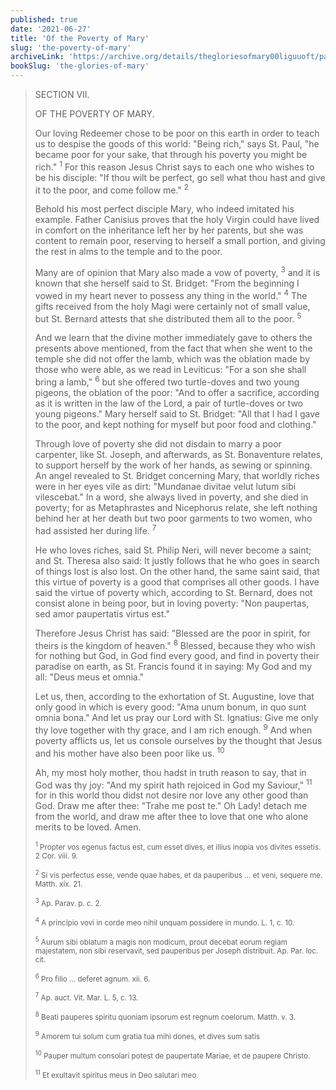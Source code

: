 ```yaml
---
published: true
date: '2021-06-27'
title: 'Of the Poverty of Mary'
slug: 'the-poverty-of-mary'
archiveLink: 'https://archive.org/details/thegloriesofmary00liguuoft/page/629?view=theater'
bookSlug: 'the-glories-of-mary'
---
```


> SECTION VII.
>
> OF THE POVERTY OF MARY.
>
> Our loving Redeemer chose to be poor on this earth in order to teach us to despise the goods of this world: "Being rich," says St. Paul, "he became poor for your sake, that through his poverty you might be rich." <sup>1</sup> For this reason Jesus Christ says to each one who wishes to be his disciple: "If thou wilt be perfect, go sell what thou hast and give it to the poor, and come follow me." <sup>2</sup>
>
> Behold his most perfect disciple Mary, who indeed imitated his example. Father Canisius proves that the holy Virgin could have lived in comfort on the inheritance left her by her parents, but she was content to remain poor, reserving to herself a small portion, and giving the rest in alms to the temple and to the poor.
>
> Many are of opinion that Mary also made a vow of poverty, <sup>3</sup> and it is known that she herself said to St. Bridget: "From the beginning I vowed in my heart never to possess any thing in the world." <sup>4</sup> The gifts received from the holy Magi were certainly not of small value, but St. Bernard attests that she distributed them all to the poor. <sup>5</sup>
>
> And we learn that the divine mother immediately gave to others the presents above mentioned, from the fact that when she went to the temple she did not offer the lamb, which was the oblation made by those who were able, as we read in Leviticus: "For a son she shall bring a lamb," <sup>6</sup> but she offered two turtle-doves and two young pigeons, the oblation of the poor: "And to offer a sacrifice, according as it is written in the law of the Lord, a pair of turtle-doves or two young pigeons." Mary herself said to St. Bridget: "All that I had I gave to the poor, and kept nothing for myself but poor food and clothing."
>
> Through love of poverty she did not disdain to marry a poor carpenter, like St. Joseph, and afterwards, as St. Bonaventure relates, to support herself by the work of her hands, as sewing or spinning. An angel revealed to St. Bridget concerning Mary, that worldly riches were in her eyes vile as dirt: "Mundanae divitae velut lutum sibi vilescebat." In a word, she always lived in poverty, and she died in poverty; for as Metaphrastes and Nicephorus relate, she left nothing behind her at her death but two poor garments to two women, who had assisted her during life. <sup>7</sup>
>
> He who loves riches, said St. Philip Neri, will never become a saint; and St. Theresa also said: It justly follows that he who goes in search of things lost is also lost. On the other hand, the same saint said, that this virtue of poverty is a good that comprises all other goods. I have said the virtue of poverty which, according to St. Bernard, does not consist alone in being poor, but in loving poverty: "Non paupertas, sed amor paupertatis virtus est."
>
> Therefore Jesus Christ has said: "Blessed are the poor in spirit, for theirs is the kingdom of heaven." <sup>8</sup> Blessed, because they who wish for nothing but God, in God find every good, and find in poverty their paradise on earth, as St. Francis found it in saying: My God and my all: "Deus meus et omnia."
>
> Let us, then, according to the exhortation of St. Augustine, love that only good in which is every good: "Ama unum bonum, in quo sunt omnia bona." And let us pray our Lord with St. Ignatius: Give me only thy love together with thy grace, and I am rich enough. <sup>9</sup> And when poverty afflicts us, let us console ourselves by the thought that Jesus and his mother have also been poor like us. <sup>10</sup>
>
> Ah, my most holy mother, thou hadst in truth reason to say, that in God was thy joy: "And my spirit hath rejoiced in God my Saviour," <sup>11</sup> for in this world thou didst not desire nor love any other good than God. Draw me after thee: "Trahe me post te." Oh Lady! detach me from the world, and draw me after thee to love that one who alone merits to be loved. Amen.
>
> <small><sup>1</sup> Propter vos egenus factus est, cum esset dives, et illius inopia vos divites essetis. 2 Cor. viii. 9.</small>
>
> <small><sup>2</sup> Si vis perfectus esse, vende quae habes, et da pauperibus … et veni, sequere me. Matth. xix. 21.</small>
>
> <small><sup>3</sup> Ap. Parav. p. c. 2.</small>
>
> <small><sup>4</sup> A principio vovi in corde meo nihil unquam possidere in mundo. L. 1, c. 10.</small>
>
> <small><sup>5</sup> Aurum sibi oblatum a magis non modicum, prout decebat eorum regiam majestatem, non sibi reservavit, sed pauperibus per Joseph distribuit. Ap. Par. loc. cit.</small>
>
> <small><sup>6</sup> Pro filio … deferet agnum. xii. 6.</small>
>
> <small><sup>7</sup> Ap. auct. Vit. Mar. L. 5, c. 13.</small>
>
> <small><sup>8</sup> Beati pauperes spiritu quoniam ipsorum est regnum coelorum. Matth. v. 3.</small>
>
> <small><sup>9</sup> Amorem tui solum cum gratia tua mihi dones, et dives sum satis</small>
>
> <small><sup>10</sup> Pauper multum consolari potest de paupertate Mariae, et de paupere Christo.</small>
>
> <small><sup>11</sup> Et exultavit spiritus meus in Deo salutari meo.</small>
